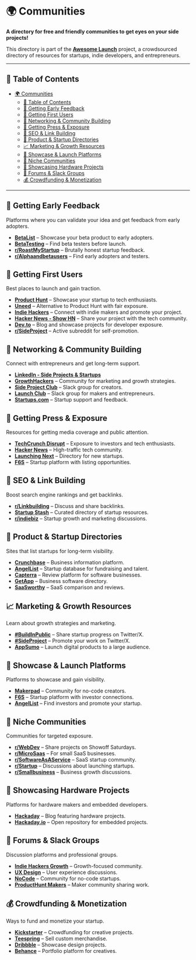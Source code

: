 # 🌍 Communities

**A directory for free and friendly communities to get eyes on your side projects!**

This directory is part of the **[Awesome Launch](../README.md)** project, a crowdsourced directory of resources for startups, indie developers, and entrepreneurs.

---

## 📌 Table of Contents

- [🌍 Communities](#-communities)
  - [📌 Table of Contents](#-table-of-contents)
  - [📝 Getting Early Feedback](#-getting-early-feedback)
  - [🚀 Getting First Users](#-getting-first-users)
  - [🤝 Networking \& Community Building](#-networking--community-building)
  - [📰 Getting Press \& Exposure](#-getting-press--exposure)
  - [🔗 SEO \& Link Building](#-seo--link-building)
  - [📌 Product \& Startup Directories](#-product--startup-directories)
  - [📈 Marketing \& Growth Resources](#-marketing--growth-resources)
  - [🌟 Showcase \& Launch Platforms](#-showcase--launch-platforms)
  - [🎯 Niche Communities](#-niche-communities)
  - [🔧 Showcasing Hardware Projects](#-showcasing-hardware-projects)
  - [💬 Forums \& Slack Groups](#-forums--slack-groups)
  - [💰 Crowdfunding \& Monetization](#-crowdfunding--monetization)

---

## 📝 Getting Early Feedback

Platforms where you can validate your idea and get feedback from early adopters.

- **[BetaList](https://betalist.com/)** – Showcase your beta product to early adopters.
- **[BetaTesting](https://www.betatesting.com/)** – Find beta testers before launch.
- **[r/RoastMyStartup](https://www.reddit.com/r/RoastMyStartup/)** – Brutally honest startup feedback.
- **[r/Alphaandbetausers](https://www.reddit.com/r/Alphaandbetausers/)** – Find early adopters and testers.

## 🚀 Getting First Users

Best places to launch and gain traction.

- **[Product Hunt](https://www.producthunt.com/)** – Showcase your startup to tech enthusiasts.
- **[Uneed](https://www.uneed.best)** – Alternative to Product Hunt with fair exposure.
- **[Indie Hackers](https://www.indiehackers.com/)** – Connect with indie makers and promote your project.
- **[Hacker News - Show HN](https://news.ycombinator.com/show)** – Share your project with the tech community.
- **[Dev.to](https://dev.to/)** – Blog and showcase projects for developer exposure.
- **[r/SideProject](https://www.reddit.com/r/SideProject/)** – Active subreddit for self-promotion.

## 🤝 Networking & Community Building

Connect with entrepreneurs and get long-term support.

- **[LinkedIn - Side Projects & Startups](https://www.linkedin.com/groups/11908947/)**
- **[GrowthHackers](https://growthhackers.com/)** – Community for marketing and growth strategies.
- **[Side Project Club](https://www.sideprojectclub.com/)** – Slack group for creators.
- **[Launch Club](https://www.launchclub.io/)** – Slack group for makers and entrepreneurs.
- **[Startups.com](https://www.startups.com/community)** – Startup support and feedback.

## 📰 Getting Press & Exposure

Resources for getting media coverage and public attention.

- **[TechCrunch Disrupt](https://techcrunch.com/events/disrupt/)** – Exposure to investors and tech enthusiasts.
- **[Hacker News](https://news.ycombinator.com/)** – High-traffic tech community.
- **[Launching Next](https://www.launchingnext.com/)** – Directory for new startups.
- **[F6S](https://www.f6s.com/)** – Startup platform with listing opportunities.

## 🔗 SEO & Link Building

Boost search engine rankings and get backlinks.

- **[r/Linkbuilding](https://www.reddit.com/r/Linkbuilding/)** – Discuss and share backlinks.
- **[Startup Stash](https://startupstash.com/)** – Curated directory of startup resources.
- **[r/indiebiz](https://www.reddit.com/r/indiebiz/)** – Startup growth and marketing discussions.

## 📌 Product & Startup Directories

Sites that list startups for long-term visibility.

- **[Crunchbase](https://www.crunchbase.com/)** – Business information platform.
- **[AngelList](https://angel.co/)** – Startup database for fundraising and talent.
- **[Capterra](https://www.capterra.com/)** – Review platform for software businesses.
- **[GetApp](https://www.getapp.com/)** – Business software directory.
- **[SaaSworthy](https://www.saasworthy.com/)** – SaaS comparison and reviews.

## 📈 Marketing & Growth Resources

Learn about growth strategies and marketing.

- **[#BuildInPublic](https://twitter.com/hashtag/buildinpublic)** – Share startup progress on Twitter/X.
- **[#SideProject](https://twitter.com/hashtag/sideproject)** – Promote your work on Twitter/X.
- **[AppSumo](https://appsumo.com/)** – Launch digital products to a large audience.

## 🌟 Showcase & Launch Platforms

Platforms to showcase and gain visibility.

- **[Makerpad](https://www.makerpad.co/)** – Community for no-code creators.
- **[F6S](https://www.f6s.com/)** – Startup platform with investor connections.
- **[AngelList](https://angel.co/)** – Find investors and promote your startup.

## 🎯 Niche Communities

Communities for targeted exposure.

- **[r/WebDev](https://www.reddit.com/r/WebDev/)** – Share projects on Showoff Saturdays.
- **[r/MicroSaas](https://www.reddit.com/r/MicroSaas/)** – For small SaaS businesses.
- **[r/SoftwareAsAService](https://www.reddit.com/r/SoftwareAsAService/)** – SaaS startup community.
- **[r/Startup](https://www.reddit.com/r/Startup/)** – Discussions about launching startups.
- **[r/Smallbusiness](https://www.reddit.com/r/Smallbusiness/)** – Business growth discussions.

## 🔧 Showcasing Hardware Projects

Platforms for hardware makers and embedded developers.

- **[Hackaday](https://hackaday.com/)** – Blog featuring hardware projects.
- **[Hackaday.io](https://hackaday.io/)** – Open repository for embedded projects.

## 💬 Forums & Slack Groups

Discussion platforms and professional groups.

- **[Indie Hackers Growth](https://www.indiehackers.com/growth)** – Growth-focused community.
- **[UX Design](https://www.reddit.com/r/UXDesign/)** – User experience discussions.
- **[NoCode](https://www.reddit.com/r/NoCode/)** – Community for no-code startups.
- **[ProductHunt Makers](https://www.producthunt.com/makers)** – Maker community sharing work.

## 💰 Crowdfunding & Monetization

Ways to fund and monetize your startup.

- **[Kickstarter](https://www.kickstarter.com/)** – Crowdfunding for creative projects.
- **[Teespring](https://www.teespring.com/)** – Sell custom merchandise.
- **[Dribbble](https://dribbble.com/)** – Showcase design projects.
- **[Behance](https://www.behance.net/)** – Portfolio platform for creatives.
  